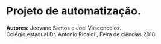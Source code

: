 # Projeto de automatização.
<b>Autores:</b> Jeovane Santos e Joel Vasconcelos.<br>
Colégio estadual Dr. Antonio Ricaldi , Feira de ciências 2018
